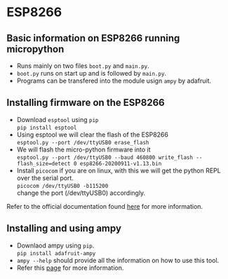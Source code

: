 # ESP8266

## Basic information on ESP8266 running micropython
* Runs mainly on two files `boot.py` and `main.py`.  
* `boot.py` runs on start up and is followed by `main.py`.  
* Programs can be transfered into the module usign `ampy` by adafruit.

## Installing firmware on the ESP8266
* Download `esptool` using `pip`  
```pip install esptool```
* Using esptool we will clear the flash of the ESP8266  
```esptool.py --port /dev/ttyUSB0 erase_flash```
* We will flash the micro-python firmware into it  
```esptool.py --port /dev/ttyUSB0 --baud 460800 write_flash --flash_size=detect 0 esp8266-20200911-v1.13.bin```
* Install `picocom` if you are on linux, with this we will get the python REPL over the serial port.  
```picocom /dev/ttyUSB0 -b115200```  
change the port (/dev/ttyUSB0) accordingly.  

Refer to the official documentation found [here](https://docs.micropython.org/en/latest/esp8266/tutorial/intro.html) for more information.

## Installing and using ampy
* Downlaod ampy using `pip`.  
`pip install adafruit-ampy`
* `ampy --help` should provide all the information on how to use this tool.
* Refer this [page](https://github.com/scientifichackers/ampy) for more information.
